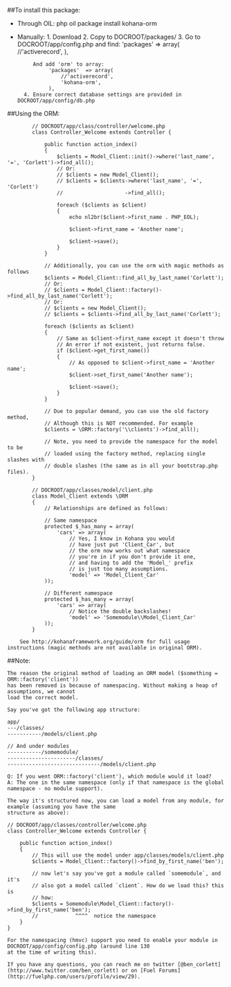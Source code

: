 ##To install this package:

* Through OIL:
		php oil package install kohana-orm
		
* Manually:
		1. Download
		2. Copy to DOCROOT/packages/
		3. Go to DOCROOT/app/config.php and find:
				'packages'	=> array(
					//'activerecord',
				),

		   And add 'orm' to array:
				'packages'	=> array(
					//'activerecord',
					'kohana-orm',
				),
		4. Ensure correct database settings are provided in DOCROOT/app/config/db.php


##Using the ORM:

			// DOCROOT/app/class/controller/welcome.php
			class Controller_Welcome extends Controller {

				public function action_index()
				{
					$clients = Model_Client::init()->where('last_name', '=', 'Corlett')->find_all();
					// Or:
					// $clients = new Model_Client();
					// $clients = $clients->where('last_name', '=', 'Corlett')
					// 					  ->find_all();
					
					foreach ($clients as $client)
					{
						echo nl2br($client->first_name . PHP_EOL);
						
						$client->first_name = 'Another name';
						
						$client->save();
					}
				}
				
				// Additionally, you can use the orm with magic methods as follows
				$clients = Model_Client::find_all_by_last_name('Corlett');
				// Or:
				// $clients = Model_Client::factory()->find_all_by_last_name('Corlett');
				// Or:
				// $clients = new Model_Client();
				// $clients = $clients->find_all_by_last_name('Corlett');
				
				foreach ($clients as $client)
				{
					// Same as $client->first_name except it doesn't throw
					// An error if not existent, just returns false.
					if ($client->get_first_name())
					{
						// As opposed to $client->first_name = 'Another name';
						$client->set_first_name('Another name');
						
						$client->save();
					}
				}
				
				// Due to popular demand, you can use the old factory method,
				// Although this is NOT recommended. For example
				$clients = \ORM::factory('\\clients')->find_all();
				
				// Note, you need to provide the namespace for the model to be
				// loaded using the factory method, replacing single slashes with
				// double slashes (the same as in all your bootstrap.php files).
			}

			// DOCROOT/app/classes/model/client.php
			class Model_Client extends \ORM
			{
				// Relationships are defined as follows:
				
				// Same namespace
				protected $_has_many = array(
					'cars' => array(
						// Yes, I know in Kohana you would
						// have just put 'Client_Car', but
						// the orm now works out what namespace
						// you're in if you don't provide it one,
						// and having to add the 'Model_' prefix
						// is just too many assumptions.
						'model' => 'Model_Client_Car'
				));
				
				// Different namespace
				protected $_has_many = array(
					'cars' => array(
						// Notice the double backslashes!
						'model' => 'Somemodule\\Model_Client_Car'
				));
			}

		See http://kohanaframework.org/guide/orm for full usage instructions (magic methods are not available in original ORM).
		
		
##Note:

	The reason the original method of loading an ORM model ($something = ORM::factory('client'))
	has been removed is because of namespacing. Without making a heap of assumptions, we cannot
	load the correct model.
	
	Say you've got the following app structure:
	
	app/
	---/classes/
	-----------/models/client.php
	
	// And under modules
	-----------/somemodule/
	----------------------/classes/
	------------------------------/models/client.php
	
	Q: If you went ORM::factory('client'), which module would it load?
	A: The one in the same namespace (only if that namespace is the global namespace - no module support).
	
	The way it's structured now, you can load a model from any module, for example (assuming you have the same
	structure as above):
	
	// DOCROOT/app/classes/controller/welcome.php
	class Controller_Welcome extends Controller {

		public function action_index()
		{
			// This will use the model under app/classes/models/client.php
			$clients = Model_Client::factory()->find_by_first_name('ben');
			
			// now let's say you've got a module called `somemodule`, and it's
			// also got a model called `client`. How do we load this? this is
			// how:
			$clients = Somemodule\Model_Client::factory()->find_by_first_name('ben');
			//            ^^^^  notice the namespace
		}
	}
	
	For the namespacing (hmvc) support you need to enable your module in DOCROOT/app/config/config.php (around line 130
	at the time of writing this).
	
	If you have any questions, you can reach me on twitter [@ben_corlett](http://www.twitter.com/ben_corlett) or on [Fuel Forums](http://fuelphp.com/users/profile/view/29).